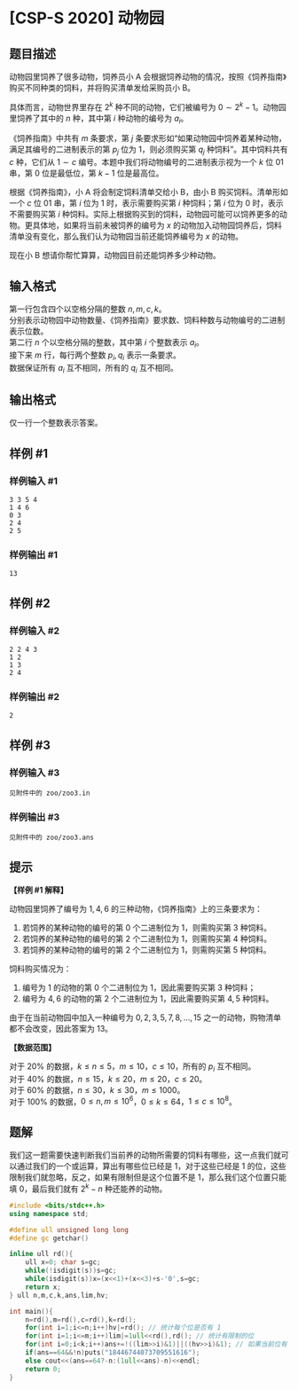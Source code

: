 # [CSP-S 2020] 动物园

## 题目描述

动物园里饲养了很多动物，饲养员小 A 会根据饲养动物的情况，按照《饲养指南》购买不同种类的饲料，并将购买清单发给采购员小 B。 

具体而言，动物世界里存在 $2^k$ 种不同的动物，它们被编号为 $0 \sim 2^k - 1$。动物园里饲养了其中的 $n$ 种，其中第 $i$ 种动物的编号为 $a_i$。

《饲养指南》中共有 $m$ 条要求，第 $j$ 条要求形如“如果动物园中饲养着某种动物，满足其编号的二进制表示的第 $p_j$ 位为 $1$，则必须购买第 $q_j$ 种饲料”。其中饲料共有 $c$ 种，它们从 $1 \sim c$ 编号。本题中我们将动物编号的二进制表示视为一个 $k$ 位 01 串，第 $0$ 位是最低位，第 $k - 1$ 位是最高位。 

根据《饲养指南》，小 A 将会制定饲料清单交给小 B，由小 B 购买饲料。清单形如一个 $c$ 位 $01$ 串，第 $i$ 位为 $1$ 时，表示需要购买第 $i$ 种饲料；第 $i$ 位为 $0$ 时，表示不需要购买第 $i$ 种饲料。实际上根据购买到的饲料，动物园可能可以饲养更多的动物。更具体地，如果将当前未被饲养的编号为 $x$ 的动物加入动物园饲养后，饲料清单没有变化，那么我们认为动物园当前还能饲养编号为 $x$ 的动物。

现在小 B 想请你帮忙算算，动物园目前还能饲养多少种动物。

## 输入格式

第一行包含四个以空格分隔的整数 $n, m, c, k$。  
分别表示动物园中动物数量、《饲养指南》要求数、饲料种数与动物编号的二进制表示位数。   
第二行 $n$ 个以空格分隔的整数，其中第 $i$ 个整数表示 $a_i$。  
接下来 $m$ 行，每行两个整数 $p_i, q_i$ 表示一条要求。  
数据保证所有 $a_i$ 互不相同，所有的 $q_i$ 互不相同。

## 输出格式

仅一行一个整数表示答案。

## 样例 #1

### 样例输入 #1

```
3 3 5 4
1 4 6
0 3
2 4
2 5
```

### 样例输出 #1

```
13
```

## 样例 #2

### 样例输入 #2

```
2 2 4 3
1 2
1 3
2 4
```

### 样例输出 #2

```
2
```

## 样例 #3

### 样例输入 #3

```
见附件中的 zoo/zoo3.in
```

### 样例输出 #3

```
见附件中的 zoo/zoo3.ans
```

## 提示

**【样例 #1 解释】**

动物园里饲养了编号为 $1, 4, 6$ 的三种动物，《饲养指南》上的三条要求为：

1. 若饲养的某种动物的编号的第 $0$ 个二进制位为 $1$，则需购买第 $3$ 种饲料。
2. 若饲养的某种动物的编号的第 $2$ 个二进制位为 $1$，则需购买第 $4$ 种饲料。
3. 若饲养的某种动物的编号的第 $2$ 个二进制位为 $1$，则需购买第 $5$ 种饲料。 

饲料购买情况为：

1. 编号为 $1$ 的动物的第 $0$ 个二进制位为 $1$，因此需要购买第 $3$ 种饲料；
2. 编号为 $4, 6$ 的动物的第 $2$ 个二进制位为 $1$，因此需要购买第 $4, 5$ 种饲料。 

由于在当前动物园中加入一种编号为 $0, 2, 3, 5, 7, 8, \ldots , 15$ 之一的动物，购物清单都不会改变，因此答案为 $13$。

**【数据范围】**

对于 $20 \%$ 的数据，$k \le n \le 5$，$m \le 10$，$c \le 10$，所有的 $p_i$ 互不相同。  
对于 $40 \%$ 的数据，$n \le 15$，$k \le 20$，$m \le 20$，$c \le 20$。  
对于 $60 \%$ 的数据，$n \le 30$，$k \le 30$，$m \le 1000$。  
对于 $100 \%$ 的数据，$0 \le n, m \le 10^6$，$0 \le k \le 64$，$1 \le c \le 10^8$。

## 题解
我们这一题需要快速判断我们当前养的动物所需要的饲料有哪些，这一点我们就可以通过我们的一个或运算，算出有哪些位已经是 1，对于这些已经是 1 的位，这些限制我们就忽略，反之，如果有限制但是这个位置不是 1，那么我们这个位置只能填 0，最后我们就有 $2^{k}-n$ 种还能养的动物。

```cpp
#include <bits/stdc++.h>
using namespace std;

#define ull unsigned long long
#define gc getchar()

inline ull rd(){
	ull x=0; char s=gc;
	while(!isdigit(s))s=gc;
	while(isdigit(s))x=(x<<1)+(x<<3)+s-'0',s=gc;
	return x;
} ull n,m,c,k,ans,lim,hv;

int main(){
	n=rd(),m=rd(),c=rd(),k=rd();
	for(int i=1;i<=n;i++)hv|=rd(); // 统计每个位是否有 1
	for(int i=1;i<=m;i++)lim|=1ull<<rd(),rd(); // 统计有限制的位
	for(int i=0;i<k;i++)ans+=!((lim>>i)&1)||((hv>>i)&1); // 如果当前位有 1, 或者没有限制，那么都可以选
	if(ans==64&&!n)puts("18446744073709551616");
	else cout<<(ans==64?-n:(1ull<<ans)-n)<<endl;
	return 0;
}
```
